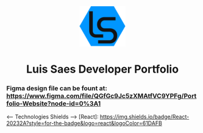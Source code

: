 <div align="center">
  <img src="./media/logo.svg" alt="Website Logo" width="120px" />
</div>

<div align="center">
  <h1>Luis Saes Developer Portfolio</h1>
</div>

### Figma design file can be fount at: https://www.figma.com/file/QGfGc9Jc5zXMAtfVC9YPFg/Portfolio-Website?node-id=0%3A1

<-- Technologies Shields -->
[React]: https://img.shields.io/badge/React-20232A?style=for-the-badge&logo=react&logoColor=61DAFB
